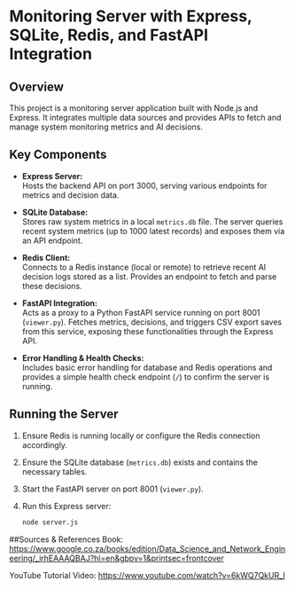 # Monitoring Server with Express, SQLite, Redis, and FastAPI Integration

## Overview  
This project is a monitoring server application built with Node.js and Express. It integrates multiple data sources and provides APIs to fetch and manage system monitoring metrics and AI decisions.

## Key Components

- **Express Server:**  
  Hosts the backend API on port 3000, serving various endpoints for metrics and decision data.

- **SQLite Database:**  
  Stores raw system metrics in a local `metrics.db` file. The server queries recent system metrics (up to 1000 latest records) and exposes them via an API endpoint.

- **Redis Client:**  
  Connects to a Redis instance (local or remote) to retrieve recent AI decision logs stored as a list. Provides an endpoint to fetch and parse these decisions.

- **FastAPI Integration:**  
  Acts as a proxy to a Python FastAPI service running on port 8001 (`viewer.py`). Fetches metrics, decisions, and triggers CSV export saves from this service, exposing these functionalities through the Express API.

- **Error Handling & Health Checks:**  
  Includes basic error handling for database and Redis operations and provides a simple health check endpoint (`/`) to confirm the server is running.

## Running the Server

1. Ensure Redis is running locally or configure the Redis connection accordingly.
2. Ensure the SQLite database (`metrics.db`) exists and contains the necessary tables.
3. Start the FastAPI server on port 8001 (`viewer.py`).
4. Run this Express server:

   ```bash
   node server.js
##Sources & References
Book: https://www.google.co.za/books/edition/Data_Science_and_Network_Engineering/_irhEAAAQBAJ?hl=en&gbpv=1&printsec=frontcover

YouTube Tutorial Video:
https://www.youtube.com/watch?v=6kWQ7QkUR_I

